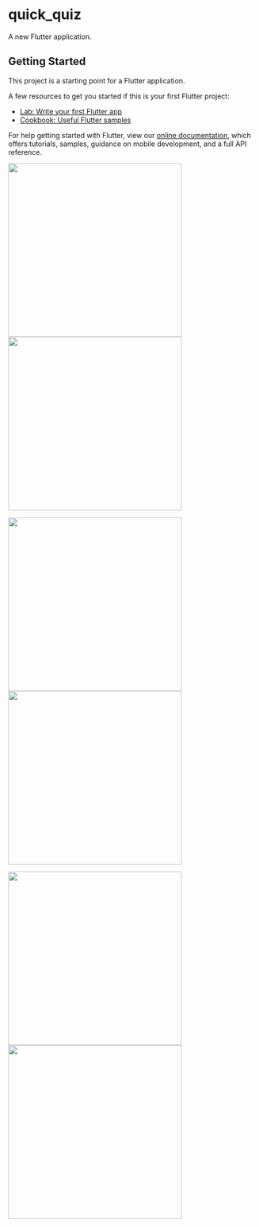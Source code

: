 # quick_quiz

A new Flutter application.

## Getting Started

This project is a starting point for a Flutter application.

A few resources to get you started if this is your first Flutter project:

- [Lab: Write your first Flutter app](https://flutter.dev/docs/get-started/codelab)
- [Cookbook: Useful Flutter samples](https://flutter.dev/docs/cookbook)

For help getting started with Flutter, view our
[online documentation](https://flutter.dev/docs), which offers tutorials,
samples, guidance on mobile development, and a full API reference.



<img width="350" src="https://user-images.githubusercontent.com/26114744/175948354-4ef7bfe6-1405-42e7-81fa-a300469d3403.PNG"> <img width="350" src="https://user-images.githubusercontent.com/26114744/175947419-4f3e56f1-5071-4278-ab0d-4a05ac9427dc.PNG">

<img width="350" src="https://user-images.githubusercontent.com/26114744/175948415-d809cbfa-c3c3-48cb-b6d3-8df5cc9532e2.PNG"> <img width="350" src="https://user-images.githubusercontent.com/26114744/175948460-a097fcb3-854a-405d-b10e-b5ce93c4ade4.PNG">

<img width="350" src="https://user-images.githubusercontent.com/26114744/175948507-783eaadc-f95a-4ee0-b744-ea222e7b7fad.PNG"> <img width="350" src="https://user-images.githubusercontent.com/26114744/175948571-9c952693-4af2-4ff5-9181-a362d5c9a6d9.PNG">

